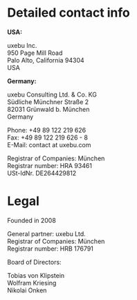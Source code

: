 Detailed contact info
=====================

**USA:**

uxebu Inc.  
950 Page Mill Road  
Palo Alto, California 94304  
USA  

**Germany:**

uxebu Consulting Ltd. & Co. KG  
Südliche Münchner Straße 2  
82031 Grünwald b. München  
Germany

Phone: +49 89 122 219 626  
Fax: +49 89 122 219 626 - 8  
E-Mail: contact at uxebu.com

Registrar of Companies: München  
Registrar number: HRA 93461  
USt-IdNr. DE264429812

Legal
=====

Founded in 2008

General partner: uxebu Ltd.  
Registrar of Companies: München  
Registrar number: HRB 176791

Board of Directors:

Tobias von Klipstein  
Wolfram Kriesing  
Nikolai Onken
